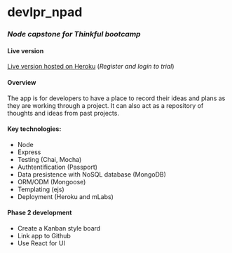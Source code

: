 # devlpr_npad
### _Node capstone for Thinkful bootcamp_

#### Live version
[Live version hosted on Heroku](https://gist.github.com/Tezza1/d8909d7c5976c5dbf07f357d8ac4130a)
(_Register and login to trial_)

#### Overview
The app is for developers to have a place to record their ideas and plans as they are working through a project. It can also act as a repository of thoughts and ideas from past projects.  

#### Key technologies:
* Node
* Express
* Testing (Chai, Mocha)
* Authtentification (Passport)
* Data presistence with NoSQL database (MongoDB)
* ORM/ODM (Mongoose)
* Templating (ejs)
* Deployment (Heroku and mLabs)

#### Phase 2 development
* Create a Kanban style board
* Link app to Github 
* Use React for UI


